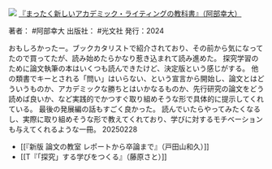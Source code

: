 ![](https://gyazo.com/ca8581e1a0c69717c2dcd4c53257d027.jpg)
[『まったく新しいアカデミック・ライティングの教科書』（阿部幸大）](https://amzn.to/41kEQRJ)

著者： #阿部幸大 
出版社： #光文社 
発行：2024

おもしろかったー。ブックカタリストで紹介されており、その前から気になってたので買ってたが、読み始めたらかなり惹き込まれて読み進めた。
探究学習のために論文執筆の本はいくつも読んできたけど、決定版という感じがする。
他の類書でキーとされる「問い」はいらない、という宣言から開始し、論文とはどういうものか、アカデミックな勝ちとはいかなるものか、先行研究の論文をどう読めば良いか、など実践的でかつすぐ取り組めそうな形で具体的に提示してくれている。
最後の発展編の話もすごく良かった。
読んでいたらやってみたくなるし、実際に取り組めそうな形で教えてくれており、学びに対するモチベーションも与えてくれるような一冊。
20250228

- [[『新版 論文の教室 レポートから卒論まで』（戸田山和久）]]
- [[T『「探究」する学びをつくる』（藤原さと）]]